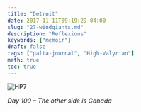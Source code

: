 ```yaml
---
title: "Detroit"
date: 2017-11-11T09:19:29-04:00
slug: "27-windgiants.md"
description: "Reflexions"
keywords: ["memoir"]
draft: false
tags: ["palta-journal", "High-Valyrian"]
math: true
toc: true
---
```

![HP7](/addhana/26-detroit.jpg)

<cite>Day 100 – The other side is Canada</cite>

